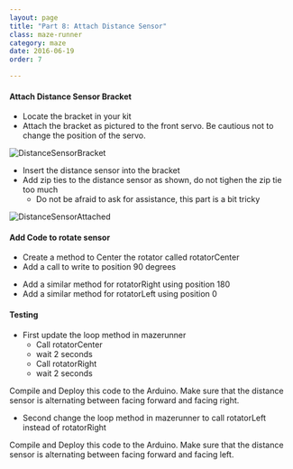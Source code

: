 ```yaml
---
layout: page
title: "Part 8: Attach Distance Sensor"
class: maze-runner
category: maze
date: 2016-06-19
order: 7

---
```


#### Attach Distance Sensor Bracket

* Locate the bracket in your kit
* Attach the bracket as pictured to the front servo. Be cautious not to change the position of the servo.

![DistanceSensorBracket]({{site.baseurl}}/assets/mazerunner/distance_bracket.jpg)

* Insert the distance sensor into the bracket
* Add zip ties to the distance sensor as shown, do not tighen the zip tie too much
    * Do not be afraid to ask for assistance, this part is a bit tricky

![DistanceSensorAttached]({{site.baseurl}}/assets/mazerunner/distance_sensorattached.jpg)


#### Add Code to rotate sensor

* Create a method to Center the rotator called rotatorCenter
* Add a call to write to position 90 degrees

<script src="https://gist.github.com/dennisburton/1f3f8dc22c646f80fbad7d320039c2f6.js"></script>

* Add a similar method for rotatorRight using position 180
* Add a similar method for rotatorLeft using position 0

#### Testing

* First update the loop method in mazerunner
    * Call rotatorCenter
    * wait 2 seconds
    * Call rotatorRight
    * wait 2 seconds

Compile and Deploy this code to the Arduino. Make sure that the distance sensor is alternating between facing forward and facing right.

* Second change the loop method in mazerunner to call rotatorLeft instead of rotatorRight

Compile and Deploy this code to the Arduino. Make sure that the distance sensor is alternating between facing forward and facing left.


